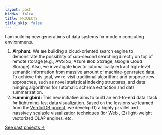 ```yaml
---
layout: post
hidden: false
title: PROJECTS
title_skip: false
---
```


I am building new generations of data systems for modern computing environments.

1. **Airphant:** We are building a cloud-oriented search engine to demonstrate the possibility of sub-second searching 
   directly on top of remote storage (e.g., AWS S3, Azure Blob Storage, Google Cloud Storage). Also, we investigate
   how to automatically extract high-level semantic information from massive amount of machine-generated data.
   To achieve this goal, we re-visit traditional algorithms and propose new approaches, such as
   novel statistical indexing structures, and data minging algorithms for automatic schema extraction and data summarization.
1. **Hummingbird:** This new initiative aims to build an end-to-end data stack for lightening-fast data visualization.
   Based on the lessions we learned from the [VerdictDB project](https://verdictdb.org/), we develop (1) a highly
   parallel and massively scalable visualization techniques (for Web), (2) light-weight vectorized OLAP engines, etc.

<p class="post-continue" style="margin-top: 10px;">
	<a href="/projects">See past projects &rarr;</a>
</p>
